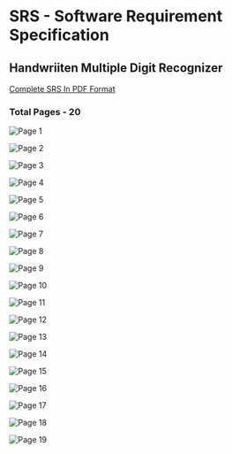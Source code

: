 # SRS - Software Requirement Specification

## Handwriiten Multiple Digit Recognizer

<a href="https://github.com/aryashah2k/Handwritten-Multiple-Digits-Recognizer/blob/main/Software%20Requirements%20Specification(SRS)/Handwritten%20Multiple%20Digits%20Recognizer-%20Project%20SRS.pdf">Complete SRS In PDF Format</a>

### Total Pages - 20

![Page 1](https://github.com/aryashah2k/Handwritten-Multiple-Digits-Recognizer/blob/main/Software%20Requirements%20Specification(SRS)/assets/Handwritten%20Multiple%20Digits%20Recognizer-%20Project%20SRS-02.jpg)

![Page 2](https://github.com/aryashah2k/Handwritten-Multiple-Digits-Recognizer/blob/main/Software%20Requirements%20Specification(SRS)/assets/Handwritten%20Multiple%20Digits%20Recognizer-%20Project%20SRS-03.jpg)

![Page 3](https://github.com/aryashah2k/Handwritten-Multiple-Digits-Recognizer/blob/main/Software%20Requirements%20Specification(SRS)/assets/Handwritten%20Multiple%20Digits%20Recognizer-%20Project%20SRS-04.jpg)

![Page 4](https://github.com/aryashah2k/Handwritten-Multiple-Digits-Recognizer/blob/main/Software%20Requirements%20Specification(SRS)/assets/Handwritten%20Multiple%20Digits%20Recognizer-%20Project%20SRS-05.jpg)

![Page 5](https://github.com/aryashah2k/Handwritten-Multiple-Digits-Recognizer/blob/main/Software%20Requirements%20Specification(SRS)/assets/Handwritten%20Multiple%20Digits%20Recognizer-%20Project%20SRS-06.jpg)

![Page 6](https://github.com/aryashah2k/Handwritten-Multiple-Digits-Recognizer/blob/main/Software%20Requirements%20Specification(SRS)/assets/Handwritten%20Multiple%20Digits%20Recognizer-%20Project%20SRS-07.jpg)

![Page 7](https://github.com/aryashah2k/Handwritten-Multiple-Digits-Recognizer/blob/main/Software%20Requirements%20Specification(SRS)/assets/Handwritten%20Multiple%20Digits%20Recognizer-%20Project%20SRS-08.jpg)

![Page 8](https://github.com/aryashah2k/Handwritten-Multiple-Digits-Recognizer/blob/main/Software%20Requirements%20Specification(SRS)/assets/Handwritten%20Multiple%20Digits%20Recognizer-%20Project%20SRS-09.jpg)

![Page 9](https://github.com/aryashah2k/Handwritten-Multiple-Digits-Recognizer/blob/main/Software%20Requirements%20Specification(SRS)/assets/Handwritten%20Multiple%20Digits%20Recognizer-%20Project%20SRS-10.jpg)

![Page 10](https://github.com/aryashah2k/Handwritten-Multiple-Digits-Recognizer/blob/main/Software%20Requirements%20Specification(SRS)/assets/Handwritten%20Multiple%20Digits%20Recognizer-%20Project%20SRS-11.jpg)

![Page 11](https://github.com/aryashah2k/Handwritten-Multiple-Digits-Recognizer/blob/main/Software%20Requirements%20Specification(SRS)/assets/Handwritten%20Multiple%20Digits%20Recognizer-%20Project%20SRS-12.jpg)

![Page 12](https://github.com/aryashah2k/Handwritten-Multiple-Digits-Recognizer/blob/main/Software%20Requirements%20Specification(SRS)/assets/Handwritten%20Multiple%20Digits%20Recognizer-%20Project%20SRS-13.jpg)

![Page 13](https://github.com/aryashah2k/Handwritten-Multiple-Digits-Recognizer/blob/main/Software%20Requirements%20Specification(SRS)/assets/Handwritten%20Multiple%20Digits%20Recognizer-%20Project%20SRS-14.jpg)

![Page 14](https://github.com/aryashah2k/Handwritten-Multiple-Digits-Recognizer/blob/main/Software%20Requirements%20Specification(SRS)/assets/Handwritten%20Multiple%20Digits%20Recognizer-%20Project%20SRS-15.jpg)

![Page 15](https://github.com/aryashah2k/Handwritten-Multiple-Digits-Recognizer/blob/main/Software%20Requirements%20Specification(SRS)/assets/Handwritten%20Multiple%20Digits%20Recognizer-%20Project%20SRS-16.jpg)

![Page 16](https://github.com/aryashah2k/Handwritten-Multiple-Digits-Recognizer/blob/main/Software%20Requirements%20Specification(SRS)/assets/Handwritten%20Multiple%20Digits%20Recognizer-%20Project%20SRS-17.jpg)

![Page 17](https://github.com/aryashah2k/Handwritten-Multiple-Digits-Recognizer/blob/main/Software%20Requirements%20Specification(SRS)/assets/Handwritten%20Multiple%20Digits%20Recognizer-%20Project%20SRS-18.jpg)

![Page 18](https://github.com/aryashah2k/Handwritten-Multiple-Digits-Recognizer/blob/main/Software%20Requirements%20Specification(SRS)/assets/Handwritten%20Multiple%20Digits%20Recognizer-%20Project%20SRS-19.jpg)

![Page 19](https://github.com/aryashah2k/Handwritten-Multiple-Digits-Recognizer/blob/main/Software%20Requirements%20Specification(SRS)/assets/Handwritten%20Multiple%20Digits%20Recognizer-%20Project%20SRS-20.jpg)

